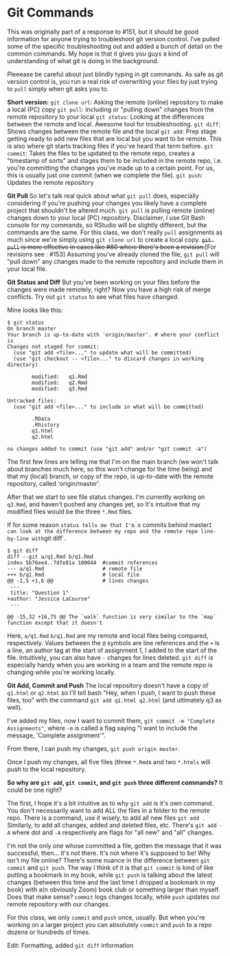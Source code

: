 # Git Commands

This was originally part of a response to #151, but it should be good information for anyone trying to troubleshoot git version control. I've pulled some of the specific troubleshooting out and added a bunch of detail on the common commands. My hope is that it gives you guys a kind of understanding of what git is doing in the background. 

Pleeease be careful about just blindly typing in git commands. As safe as git version control is, you run a real risk of overwriting your files by just trying to `pull` simply when git asks you to. 

**Short version:**
`git clone url`: Asking the remote (online) repository to make a local (PC) copy
`git pull`: Including or "pulling down" changes from the remote repository to your local
`git status`: Looking at the differences between the remote and local. Awesome tool for troubleshooting. 
`git diff`: Shows changes between the remote file and the local
`git add`: Prep stage getting ready to add new files that are local but you want to be remote. This is also where git starts tracking files if you've heard that term before. 
`git commit`:  Takes the files to be updated to the remote repo, creates a "timestamp of sorts" and stages them to be included in the remote repo, i.e. you're committing the changes you've made up to a certain point. For us, this is usually just one commit (when we complete the file). 
`git push`: Updates the remote repository

**Git Pull**
So let's talk real quick about what `git pull` does, especially considering if you're pushing your changes  you likely have a complete project that shouldn't be altered much. `git pull` is pulling remote (online) changes down to your local (PC) repository. Disclaimer, I use Git Bash console for my commands, so RStudio will be slightly different, but the commands are the same.  For this class, we don't really `pull` assignments as much since we're simply using `git clone url` to create a local copy. ~~`git pull` is more effective in cases like #80 where there's been a revision.~~[For revisions see : #153] Assuming you've already cloned the file, `git pull` will "pull down" any changes made to the remote repository and include them in your local file. 

**Git Status and Diff**
But you've been working on your files before the changes were made remotely, right? Now you have a high risk of merge conflicts. Try out `git status` to see what files have changed. 

Mine looks like this: 
```
$ git status
On branch master
Your branch is up-to-date with 'origin/master'. # where your conflict is 
Changes not staged for commit:
  (use "git add <file>..." to update what will be committed)
  (use "git checkout -- <file>..." to discard changes in working directory)

        modified:   q1.Rmd
        modified:   q2.Rmd
        modified:   q3.Rmd

Untracked files:
  (use "git add <file>..." to include in what will be committed)

        .RData
        .Rhistory
        q1.html
        q2.html

no changes added to commit (use "git add" and/or "git commit -a")
```
The first few lines are telling me that I'm on the main branch (we won't talk about branches much here, so this won't change for the time being) and that my (local) branch, or copy of the repo, is up-to-date with the remote repository, called 'origin/master'. 

After that we start to see file status changes. I'm currently working on `q3.Rmd`, and haven't pushed any changes yet, so it's intuitive that my modified files would be the three `*.Rmd` files. 

If for some reason `status tells me that I'm `x commits behind master` I can look at the difference between my repo and the remote repo line-by-line with `git diff`. 

```
$ git diff 
diff --git a/q1.Rmd b/q1.Rmd 
index 5b76ee4..7dfe81a 100644  #commit references
--- a/q1.Rmd                   # remote file
+++ b/q1.Rmd                   # local file
@@ -1,5 +1,6 @@                # lines changes
 ---
 title: "Question 1"
+author: "Jessica LaCourse"
 ---

@@ -15,32 +16,75 @@ The `walk` function is very similar to the `map` function except that it doesn't
```
Here, `a/q1.Rmd` `b/q1.Rmd` are my remote and local files being compared, respectively. Values between the `@` symbols are line references and the `+` is a line, an author tag at the start of assignment 1,  I added to the start of the file. Intuitively, you can also have `-` changes for lines deleted. `git diff` is especially handy when you are working in a team and the remote repo is changing while you're working locally. 

**Git Add, Commit and Push** 
The local repository doesn't have a copy of `q1.html` or `q2.html` so I'll tell bash "Hey, when I push, I want to push these files, too" with the command `git add q1.html q2.html` (and ultimately q3 as well).  

I've added my files, now I want to commit them, `git commit -m "Complete Assignments"`, where `-m` is called a flag saying "I want to include the message, 'Complete assignment'". 

From there, I can push my changes, `git push origin master`.

Once I push my changes, all five files (three `*.Rmd`s and two `*.htmls` will push to the local repository. 

**So why are `git add`, `git commit`, and `git push` three different commands?** 
It could be one right? 

The first, I hope it's a bit intuitive as to why `git add` is it's own command. You don't necessarily want to add ALL the files in a folder to the remote repo. There is a command, use it wisely, to add all new files `git add .` Similarly, to add all changes, added and deleted files, etc. There's `git add -A` where dot and `-A` respectively are flags for "all new" and "all" changes.  

I'm not the only one whose committed a file, gotten the message that it was successful, then... it's not there. It's not where it's supposed to be! Why isn't my file online? 
There's some nuance in the difference between `git commit` and `git push`. The way I think of it is that `git commit` is kind of like putting a bookmark in my book, while `git push` is talking about the latest changes (between this time and the last time I dropped a bookmark in my book) with a(n obviously Zoom) book club or something larger than myself. Does that make sense? `commit` logs changes locally, while `push` updates our remote repository with our changes. 

For this class, we only `commit` and `push` once, usually. But when you're working on a larger project you can absolutely `commit` and `push` to a repo dozens or hundreds of times. 

Edit: Formatting, added `git diff` information

